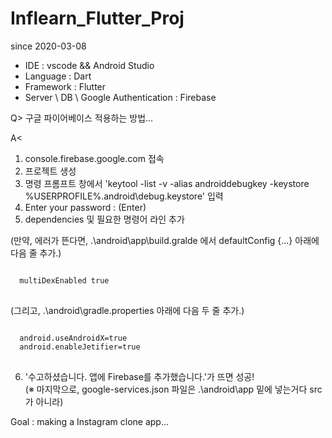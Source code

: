 # Inflearn_Flutter_Proj

since 2020-03-08

* IDE : vscode && Android Studio
* Language : Dart
* Framework : Flutter
* Server \ DB \ Google Authentication : Firebase

Q>
  구글 파이어베이스 적용하는 방법...
  
A<
  1. console.firebase.google.com 접속
  2. 프로젝트 생성
  3. 명령 프롬프트 창에서 'keytool -list -v -alias androiddebugkey -keystore %USERPROFILE%\.android\debug.keystore' 입력
  4. Enter your password : (Enter)
  5. dependencies 및 필요한 명령어 라인 추가
  
  (만약, 에러가 뜬다면, .\android\app\build.gralde 에서 defaultConfig {...} 아래에 다음 줄 추가.)
<pre>
<code>
  multiDexEnabled true
</code>
</pre>

  (그리고, .\android\gradle.properties 아래에 다음 두 줄 추가.)
<pre>
<code>
  android.useAndroidX=true
  android.enableJetifier=true
</code>
</pre>
  
  6. '수고하셨습니다. 앱에 Firebase를 추가했습니다.'가 뜨면 성공! \
  (※ 마지막으로, google-services.json 파일은 .\android\app 밑에 넣는거다 src가 아니라)

Goal : making a Instagram clone app...


